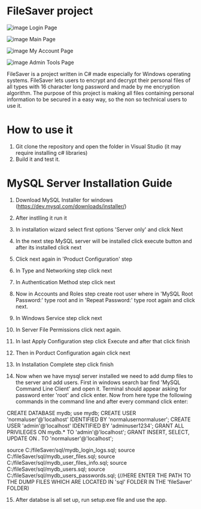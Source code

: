 # FileSaver project 

![image](https://github.com/Darkauron3/FileSaver/assets/75143508/d8772831-39a4-4991-8e51-8dde784571f9)
Login Page

![image](https://github.com/Darkauron3/FileSaver/assets/75143508/eeb93f33-1d9c-4580-bae3-cf2834cc6d57)
Main Page

![image](https://github.com/user-attachments/assets/f7ed3d7e-c388-4e4a-b8ad-745ae780043f)
My Account Page

![image](https://github.com/user-attachments/assets/cbb39980-57d4-4098-9a4e-fa8834ea3fe3)
Admin Tools Page



FileSaver is a project written in C# made especially for Windows operating systems. FileSaver lets users to encrypt and decrypt their personal files of all types with 16 character long password and made by me encryption algorithm. The purpose of this project is making all files containing personal information to be secured in a easy way, so the non so technical users to use it. 

# How to use it
1. Git clone the repository and open the folder in Visual Studio (it may require installing c# libraries)
2. Build it and test it.


# MySQL Server Installation Guide
1. Download MySQL Installer for windows (https://dev.mysql.com/downloads/installer/)
2. After instlling it run it
3. In installation wizard select first options 'Server only' and click Next
4. In the next step MySQL server will be installed click execute button and after its installed click next
5. Click next again in 'Product Configuration' step
6. In Type and Networking step click next 
7. In Authentication Method step click next
8. Now in Accounts and Roles step create root user where in 'MySQL Root Password:' type root and 
in 'Repeat Password:' type root again and click next.
9. In Windows Service step click next
10. In Server File Permissions click next again.
11. In last Apply Configuration step click Execute and after that click finish
12. Then in Porduct Configuration again click next
13. In Installation Complete step click finish

14. Now when we have mysql server installed we need to add dump files to the server and add users.
First in windows search bar find 'MySQL Command Line Client' and open it. Terminal should appear asking 
for password enter 'root' and click enter. Now from here type the following commands in the command line
and after every command click enter:

CREATE DATABASE mydb;
use mydb;
CREATE USER 'normaluser'@'localhost' IDENTIFIED BY 'normalusernormaluser';
CREATE USER 'admin'@'localhost' IDENTIFIED BY 'adminuser1234';
GRANT ALL PRIVILEGES ON mydb.* TO 'admin'@'localhost';
GRANT INSERT, SELECT, UPDATE ON *.* TO 'normaluser'@'localhost';

source C:/fileSaver/sql/mydb_login_logs.sql;
source C:/fileSaver/sql/mydb_user_files.sql;
source C:/fileSaver/sql/mydb_user_files_info.sql;
source C:/fileSaver/sql/mydb_users.sql;
source C:/fileSaver/sql/mydb_users_passwords.sql;
(//HERE ENTER THE PATH TO THE DUMP FILES WHICH ARE LOCATED IN 'sql' FOLDER IN THE 'fileSaver' FOLDER)

15. After databse is all set up, run setup.exe file and use the app.

